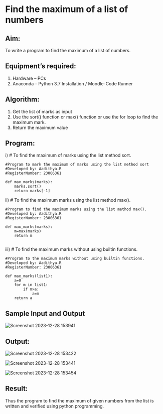 # Find the maximum of a list of numbers
## Aim:
To write a program to find the maximum of a list of numbers.
## Equipment’s required:
1.	Hardware – PCs
2.	Anaconda – Python 3.7 Installation / Moodle-Code Runner
## Algorithm:
1.	Get the list of marks as input
2.	Use the sort() function or max() function or use the for loop to find the maximum mark.
3.	Return the maximum value
## Program:

i)	# To find the maximum of marks using the list method sort.
```
#Program to mark the maximum of marks using the list method sort
#Developed by: Aadithya.R
#RegisterNumber: 23006361

def max_marks(marks):
    marks.sort()
    return marks[-1]
```

ii)	# To find the maximum marks using the list method max().
```
#Program to find the maximum marks using the list method max().
#Developed by: Aadithya.R
#RegisterNumber: 23006361

def max_marks(marks):
    m=max(marks)
    return m
    
```

iii) # To find the maximum marks without using builtin functions.
```
#Program to the maximum marks without using builtin functions.
#Developed by: Aadithya.R
#RegisterNumber: 23006361

def max_marks(list1):
    a=0
    for m in list1:
        if m>a:
            a=m
    return a
```
## Sample Input and Output
![Screenshot 2023-12-28 153941](https://github.com/Aadithya2201/FindMaximum/assets/145917810/0da67af5-6462-4252-9e95-0a3e16d39e3f)


## Output:
![Screenshot 2023-12-28 153422](https://github.com/Aadithya2201/FindMaximum/assets/145917810/d7bc9643-72d2-4221-8aaf-1657db5b8d44)

![Screenshot 2023-12-28 153441](https://github.com/Aadithya2201/FindMaximum/assets/145917810/4ec653ca-9b51-4b8e-87b6-8e64caa7b64a)

![Screenshot 2023-12-28 153454](https://github.com/Aadithya2201/FindMaximum/assets/145917810/e337f85a-965b-4515-9cff-ca05cfe139b0)

## Result:
Thus the program to find the maximum of given numbers from the list is written and verified using python programming.
